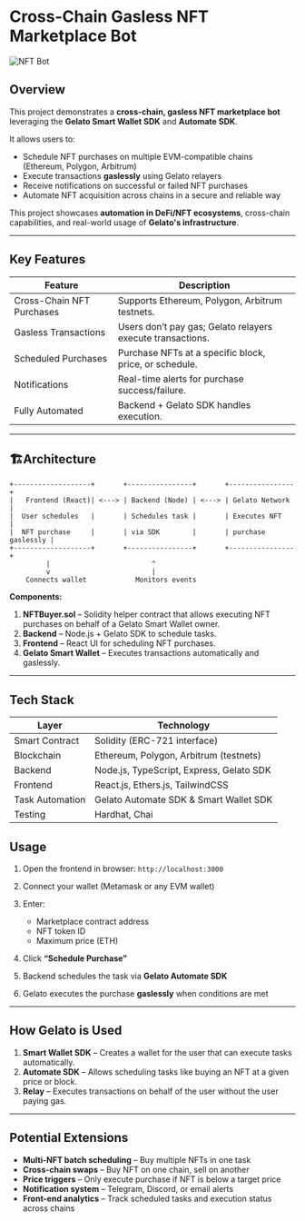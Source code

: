 
# Cross-Chain Gasless NFT Marketplace Bot

![NFT Bot](https://img.shields.io/badge/status-beta-yellow)

## Overview

This project demonstrates a **cross-chain, gasless NFT marketplace bot** leveraging the **Gelato Smart Wallet SDK** and **Automate SDK**.  

It allows users to:

- Schedule NFT purchases on multiple EVM-compatible chains (Ethereum, Polygon, Arbitrum)
- Execute transactions **gaslessly** using Gelato relayers
- Receive notifications on successful or failed NFT purchases
- Automate NFT acquisition across chains in a secure and reliable way

This project showcases **automation in DeFi/NFT ecosystems**, cross-chain capabilities, and real-world usage of **Gelato's infrastructure**.

---

##  Key Features

| Feature | Description |
|---------|-------------|
| Cross-Chain NFT Purchases | Supports Ethereum, Polygon, Arbitrum testnets. |
| Gasless Transactions | Users don’t pay gas; Gelato relayers execute transactions. |
| Scheduled Purchases | Purchase NFTs at a specific block, price, or schedule. |
| Notifications | Real-time alerts for purchase success/failure. |
| Fully Automated | Backend + Gelato SDK handles execution. |

---

## 🏗Architecture

```text
+-------------------+       +----------------+       +----------------+
|   Frontend (React)| <---> | Backend (Node) | <---> | Gelato Network |
|  User schedules   |       | Schedules task |       | Executes NFT   |
|  NFT purchase     |       | via SDK        |       | purchase gaslessly |
+-------------------+       +----------------+       +----------------+
         |                         ^
         v                         |
    Connects wallet            Monitors events
````

**Components:**

1. **NFTBuyer.sol** – Solidity helper contract that allows executing NFT purchases on behalf of a Gelato Smart Wallet owner.
2. **Backend** – Node.js + Gelato SDK to schedule tasks.
3. **Frontend** – React UI for scheduling NFT purchases.
4. **Gelato Smart Wallet** – Executes transactions automatically and gaslessly.

---

##  Tech Stack

| Layer           | Technology                               |
| --------------- | ---------------------------------------- |
| Smart Contract  | Solidity (ERC-721 interface)             |
| Blockchain      | Ethereum, Polygon, Arbitrum (testnets)   |
| Backend         | Node.js, TypeScript, Express, Gelato SDK |
| Frontend        | React.js, Ethers.js, TailwindCSS         |
| Task Automation | Gelato Automate SDK & Smart Wallet SDK   |
| Testing         | Hardhat, Chai                            |



##  Usage

1. Open the frontend in browser: `http://localhost:3000`
2. Connect your wallet (Metamask or any EVM wallet)
3. Enter:

   * Marketplace contract address
   * NFT token ID
   * Maximum price (ETH)
4. Click **“Schedule Purchase”**
5. Backend schedules the task via **Gelato Automate SDK**
6. Gelato executes the purchase **gaslessly** when conditions are met

---

##  How Gelato is Used

1. **Smart Wallet SDK** – Creates a wallet for the user that can execute tasks automatically.
2. **Automate SDK** – Allows scheduling tasks like buying an NFT at a given price or block.
3. **Relay** – Executes transactions on behalf of the user without the user paying gas.

---

##  Potential Extensions

* **Multi-NFT batch scheduling** – Buy multiple NFTs in one task
* **Cross-chain swaps** – Buy NFT on one chain, sell on another
* **Price triggers** – Only execute purchase if NFT is below a target price
* **Notification system** – Telegram, Discord, or email alerts
* **Front-end analytics** – Track scheduled tasks and execution status across chains




